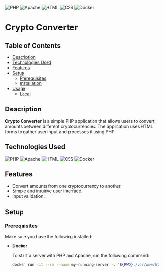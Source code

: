 ![PHP](https://img.shields.io/badge/PHP-Backend-blue) 
![Apache](https://img.shields.io/badge/Apache-Web%20Server-orange) 
![HTML](https://img.shields.io/badge/HTML-Frontend-yellow) 
![CSS](https://img.shields.io/badge/CSS-Frontend-blue) 
![Docker](https://img.shields.io/badge/Docker-Containerization-blue) 
# Crypto Converter

## Table of Contents

- [Description](#description)
- [Technologies Used](#technologies-used)
- [Features](#features)
- [Setup](#setup)
  - [Prerequisites](#prerequisites)
  - [Installation](#installation)
- [Usage](#usage)
  - [Local](#local)

## Description

**Crypto Converter** is a simple PHP application that allows users to convert amounts between different cryptocurrencies. The application uses HTML forms to gather user input and processes it using PHP.

## Technologies Used

![PHP](https://img.shields.io/badge/PHP-Backend-blue) 
![Apache](https://img.shields.io/badge/Apache-Web%20Server-orange) 
![HTML](https://img.shields.io/badge/HTML-Frontend-yellow) 
![CSS](https://img.shields.io/badge/CSS-Frontend-blue) 
![Docker](https://img.shields.io/badge/Docker-Containerization-blue) 

## Features

- Convert amounts from one cryptocurrency to another.
- Simple and intuitive user interface.
- Input validation.

## Setup

### Prerequisites

Make sure you have the following installed:

- **Docker**

  To start a server with PHP and Apache, run the following command:

  ```bash
  docker run -it --rm --name my-running-server -v "${PWD}:/var/www/html" -w /var/www/html -p 8081:80 php:8.2-apache
